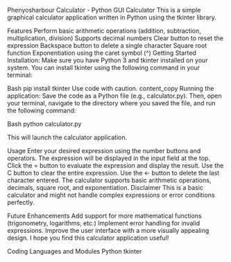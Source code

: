 Phenyosharbour Calculator - Python GUI Calculator
This is a simple graphical calculator application written in Python using the tkinter library.

Features
Perform basic arithmetic operations (addition, subtraction, multiplication, division)
Supports decimal numbers
Clear button to reset the expression
Backspace button to delete a single character
Square root function
Exponentiation using the caret symbol (^)
Getting Started
Installation:
Make sure you have Python 3 and tkinter installed on your system. You can install tkinter using the following command in your terminal:

Bash
pip install tkinter
Use code with caution.
content_copy
Running the application:
Save the code as a Python file (e.g., calculator.py). Then, open your terminal, navigate to the directory where you saved the file, and run the following command:

Bash
python calculator.py

This will launch the calculator application.

Usage
Enter your desired expression using the number buttons and operators.
The expression will be displayed in the input field at the top.
Click the = button to evaluate the expression and display the result.
Use the C button to clear the entire expression.
Use the ← button to delete the last character entered.
The calculator supports basic arithmetic operations, decimals, square root, and exponentiation.
Disclaimer
This is a basic calculator and might not handle complex expressions or error conditions perfectly.

Future Enhancements
Add support for more mathematical functions (trigonometry, logarithms, etc.)
Implement error handling for invalid expressions.
Improve the user interface with a more visually appealing design.
I hope you find this calculator application useful!

Coding Languages and Modules
Python
tkinter
